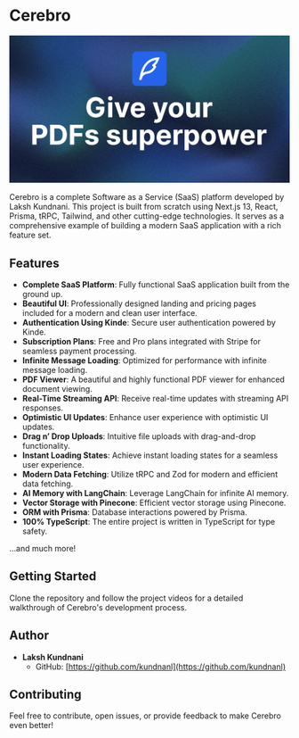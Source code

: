# Cerebro

![Cerebro Logo](public/thumbnail.png)

Cerebro is a complete Software as a Service (SaaS) platform developed by Laksh Kundnani. This project is built from scratch using Next.js 13, React, Prisma, tRPC, Tailwind, and other cutting-edge technologies. It serves as a comprehensive example of building a modern SaaS application with a rich feature set.

## Features

- **Complete SaaS Platform**: Fully functional SaaS application built from the ground up.
- **Beautiful UI**: Professionally designed landing and pricing pages included for a modern and clean user interface.
- **Authentication Using Kinde**: Secure user authentication powered by Kinde.
- **Subscription Plans**: Free and Pro plans integrated with Stripe for seamless payment processing.
- **Infinite Message Loading**: Optimized for performance with infinite message loading.
- **PDF Viewer**: A beautiful and highly functional PDF viewer for enhanced document viewing.
- **Real-Time Streaming API**: Receive real-time updates with streaming API responses.
- **Optimistic UI Updates**: Enhance user experience with optimistic UI updates.
- **Drag n’ Drop Uploads**: Intuitive file uploads with drag-and-drop functionality.
- **Instant Loading States**: Achieve instant loading states for a seamless user experience.
- **Modern Data Fetching**: Utilize tRPC and Zod for modern and efficient data fetching.
- **AI Memory with LangChain**: Leverage LangChain for infinite AI memory.
- **Vector Storage with Pinecone**: Efficient vector storage using Pinecone.
- **ORM with Prisma**: Database interactions powered by Prisma.
- **100% TypeScript**: The entire project is written in TypeScript for type safety.

...and much more!

## Getting Started

Clone the repository and follow the project videos for a detailed walkthrough of Cerebro's development process.

## Author

- **Laksh Kundnani**
  - GitHub: [https://github.com/kundnanl](https://github.com/kundnanl)



## Contributing

Feel free to contribute, open issues, or provide feedback to make Cerebro even better!

